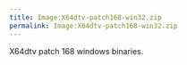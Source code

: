 ```yaml
---
title: Image:X64dtv-patch168-win32.zip
permalink: Image:X64dtv-patch168-win32.zip
---
```


X64dtv patch 168 windows binaries.
